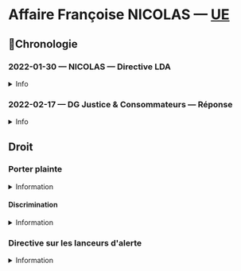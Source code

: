 # Affaire Françoise NICOLAS — [UE](internat.md#ue)

## 📜Chronologie

### <a id="dg-just-signal"></a>2022-01-30 — NICOLAS  — Directive LDA
<details>
  <summary>Info</summary>

* Juridiction saisie: DG Justice & Consommateurs
* [document](../pieces/identifiant/acfb12ff)
</details>

### 2022-02-17 — DG Justice & Consommateurs — Réponse
<details>
  <summary>Info</summary>

* Signé: [Ingrid BELLANDER TODINO](whoswho.md#bellander)
* [document](../pieces/identifiant/114d5f23)
</details>

## Droit
### Porter plainte
<details><summary>Information</summary>

* [Instructions](https://ec.europa.eu/info/about-european-commission/contact/problems-and-complaints/complaints-about-breaches-eu-law/how-make-complaint-eu-level_fr)
</details>

#### <a id="UEdiscrim"></a>Discrimination
<details><summary>Information</summary>

* [Manuel](https://fra.europa.eu/sites/default/files/fra_uploads/1510-FRA-CASE-LAW-HANDBOOK_FR.pdf). 
* Page 9
    * Tant le droit de l’UE que la CEDH garantissent une protection contre la discrimination en Europe. Bien que ces deux systèmes juridiques soient, dans une large mesure, complémentaires et qu’ils se renforcent mutuellement, ils présentent aussi certaines divergences dont les professionnels du droit doivent être conscients.
    * La CEDH protège tous les individus relevant de la juridiction des 47 États membres qui l’ont ratifiée, alors que les Directives de l’UE relatives àla non-discrimination protègent uniquement les ressortissants des 27 États membres.
    * L’article 14 de la CEDH n’interdit la discrimination que pour autant qu’elle se rattache à l’exercice d’un autre droit garanti par la Convention, tandis que le Protocole n° 12 confère à l’interdiction de la discrimination un caractère autonome. 
    * En vertu du droit de l’UE en matière de non-discrimination, l’interdiction de la discrimination est autonome, mais elle se limite àcertains domaines particuliers, tels que l’emploi.
    * Les institutions de l’UE sont juridiquement tenues d’observer la Charte des droits fondamentaux de l’Union européenne, ycompris ses dispositions sur la non-discrimination. Les États membres de l’UE doivent aussi respecter les dispositions de la Charte lorsqu’ils transposent et appliquent le droit de l’UE.
    * L’UE va adhérer àla CPDH et àla CEDH. L’Union sera placée sous la supervision d’organes de contrôle externes, et les particuliers pourront saisir directement la CouEDH d’une plainte pour violation alléguée de la Convention par l’UE.
</details>

### <a id="UElda"></a> Directive sur les lanceurs d'alerte
<details><summary>Information</summary>

* [Texte](https://eur-lex.europa.eu/legal-content/FR/TXT/HTML/?uri=CELEX:32019L1937&from=EN)
</details>
